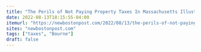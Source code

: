 ```yaml
---
title: "The Perils of Not Paying Property Taxes In Massachusetts Illustrated In Bourne Case"
date: 2022-08-13T18:15:55-04:00
itemurl: "https://newbostonpost.com/2022/08/13/the-perils-of-not-paying-property-taxes-in-massachusetts-illustrated-in-bourne-case/"
sites: "newbostonpost.com"
tags: ["taxes", "Bourne"]
draft: false
---
```


